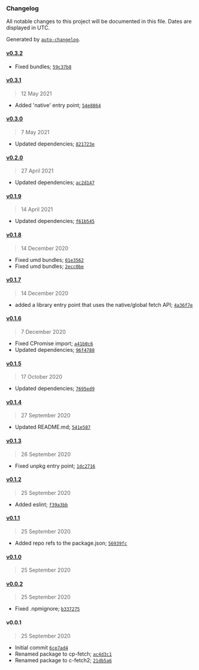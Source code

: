 ### Changelog

All notable changes to this project will be documented in this file. Dates are displayed in UTC.

Generated by [`auto-changelog`](https://github.com/CookPete/auto-changelog).

#### [v0.3.2](https://github.com/DigitalBrainJS/c-fetch/compare/v0.3.1...v0.3.2)

- Fixed bundles; [`59c37b8`](https://github.com/DigitalBrainJS/c-fetch/commit/59c37b831d45cc5323fe5ca50447f2ad4a16863c)

#### [v0.3.1](https://github.com/DigitalBrainJS/c-fetch/compare/v0.3.0...v0.3.1)

> 12 May 2021

- Added 'native' entry point; [`54e8864`](https://github.com/DigitalBrainJS/c-fetch/commit/54e8864ca04f8974fb7777661ddc8a6c01cb032c)

#### [v0.3.0](https://github.com/DigitalBrainJS/c-fetch/compare/v0.2.0...v0.3.0)

> 7 May 2021

- Updated dependencies; [`821723e`](https://github.com/DigitalBrainJS/c-fetch/commit/821723e4d5f217d06cb233bf2bb7f2aa1c323399)

#### [v0.2.0](https://github.com/DigitalBrainJS/c-fetch/compare/v0.1.9...v0.2.0)

> 27 April 2021

- Updated dependencies; [`ac2d147`](https://github.com/DigitalBrainJS/c-fetch/commit/ac2d1475e028c7fe2148670d967109adf94ddbb9)

#### [v0.1.9](https://github.com/DigitalBrainJS/c-fetch/compare/v0.1.8...v0.1.9)

> 14 April 2021

- Updated dependencies; [`f61b545`](https://github.com/DigitalBrainJS/c-fetch/commit/f61b545ebe837adbe6cf15deaf0f1f4c98a36f0d)

#### [v0.1.8](https://github.com/DigitalBrainJS/c-fetch/compare/v0.1.7...v0.1.8)

> 14 December 2020

- Fixed umd bundles; [`01e3562`](https://github.com/DigitalBrainJS/c-fetch/commit/01e3562fbfba49c8098ff44fec8ea97fd583b606)
- Fixed umd bundles; [`2ecc0be`](https://github.com/DigitalBrainJS/c-fetch/commit/2ecc0be5b97965010f9ef3987fcaffc8ede58b26)

#### [v0.1.7](https://github.com/DigitalBrainJS/c-fetch/compare/v0.1.6...v0.1.7)

> 14 December 2020

- added a library entry point that uses the native/global fetch API; [`4a36f7e`](https://github.com/DigitalBrainJS/c-fetch/commit/4a36f7ecf825121c7b0486facf13983bb5e43d9a)

#### [v0.1.6](https://github.com/DigitalBrainJS/c-fetch/compare/v0.1.5...v0.1.6)

> 7 December 2020

- Fixed CPromise import; [`a41b0c6`](https://github.com/DigitalBrainJS/c-fetch/commit/a41b0c6f1382d20c376e04c23109135be3e919fc)
- Updated dependencies; [`96f4788`](https://github.com/DigitalBrainJS/c-fetch/commit/96f478863ac245b551c8cbca8ba733e3890564f2)

#### [v0.1.5](https://github.com/DigitalBrainJS/c-fetch/compare/v0.1.4...v0.1.5)

> 17 October 2020

- Updated dependencies; [`7695ed9`](https://github.com/DigitalBrainJS/c-fetch/commit/7695ed99baeef650a381c81849fe2eda064ff888)

#### [v0.1.4](https://github.com/DigitalBrainJS/c-fetch/compare/v0.1.3...v0.1.4)

> 27 September 2020

- Updated README.md; [`541e587`](https://github.com/DigitalBrainJS/c-fetch/commit/541e587f2df34560c477d63333711186213412ae)

#### [v0.1.3](https://github.com/DigitalBrainJS/c-fetch/compare/v0.1.2...v0.1.3)

> 26 September 2020

- Fixed unpkg entry point; [`1dc2716`](https://github.com/DigitalBrainJS/c-fetch/commit/1dc27164384df6b84b5a8cedbe13ac0bbe4beed2)

#### [v0.1.2](https://github.com/DigitalBrainJS/c-fetch/compare/v0.1.1...v0.1.2)

> 25 September 2020

- Added eslint; [`f39a3bb`](https://github.com/DigitalBrainJS/c-fetch/commit/f39a3bb36c52599ea094ced35c3db482d3816020)

#### [v0.1.1](https://github.com/DigitalBrainJS/c-fetch/compare/v0.1.0...v0.1.1)

> 25 September 2020

- Added repo refs to the package.json; [`56939fc`](https://github.com/DigitalBrainJS/c-fetch/commit/56939fc44e907889503fe7ebdee915b069160b77)

#### [v0.1.0](https://github.com/DigitalBrainJS/c-fetch/compare/v0.0.2...v0.1.0)

> 25 September 2020

#### [v0.0.2](https://github.com/DigitalBrainJS/c-fetch/compare/v0.0.1...v0.0.2)

> 25 September 2020

- Fixed .npmignore; [`b337275`](https://github.com/DigitalBrainJS/c-fetch/commit/b3372751577969e59e4b33cfd1bc23e10f4411b5)

#### v0.0.1

> 25 September 2020

- Initial commit [`6ce7ad4`](https://github.com/DigitalBrainJS/c-fetch/commit/6ce7ad42a0df83aee0d6335828098a679b356ae9)
- Renamed package to cp-fetch; [`ac4d3c1`](https://github.com/DigitalBrainJS/c-fetch/commit/ac4d3c1e68fc8e445b527a2d2cdfe5aced4e0466)
- Renamed package to c-fetch2; [`21db5a6`](https://github.com/DigitalBrainJS/c-fetch/commit/21db5a6f4e83b0af2ddaed3b94b2f8422dc4de52)
